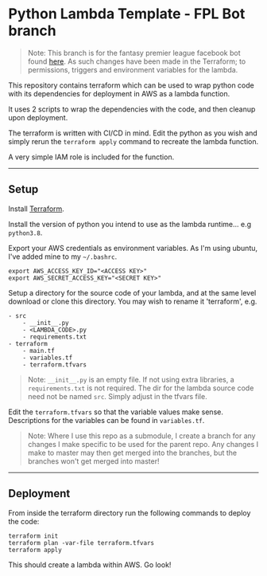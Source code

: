 # Python Lambda Template - FPL Bot branch

> Note: This branch is for the fantasy premier league facebook bot found [here](https://github.com/hajkeats/fpl_bot). As such changes have been made in the Terraform; to permissions, triggers and environment variables for the lambda.

This repository contains terraform which can be used to wrap python code with its dependencies for deployment in AWS as a lambda function.

It uses 2 scripts to wrap the dependencies with the code, and then cleanup upon deployment.

The terraform is written with CI/CD in mind. Edit the python as you wish and simply rerun the `terraform apply` command to recreate the lambda function.

A very simple IAM role is included for the function.

 ---

## Setup

Install [Terraform](https://www.terraform.io/).

Install the version of python you intend to use as the lambda runtime... e.g `python3.8`.

Export your AWS credentials as environment variables. As I'm using ubuntu, I've added mine to my `~/.bashrc`.
```
export AWS_ACCESS_KEY_ID="<ACCESS KEY>"
export AWS_SECRET_ACCESS_KEY="<SECRET KEY>"
```

Setup a directory for the source code of your lambda, and at the same level download or clone this directory. You may wish to rename it 'terraform', e.g.
```
- src
    - __init__.py
    - <LAMBDA_CODE>.py
    - requirements.txt
- terraform
    - main.tf
    - variables.tf
    - terraform.tfvars
```
> Note: `__init__.py` is an empty file. If not using extra libraries, a `requirements.txt` is not required. The dir for the lambda source code need not be named `src`. Simply adjust in the tfvars file.

Edit the `terraform.tfvars` so that the variable values make sense. Descriptions for the variables can be found in `variables.tf`.

> Note: Where I use this repo as a submodule, I create a branch for any changes I make specific to be used for the parent repo. Any changes I make to master may then get merged into the branches, but the branches won't get merged into master!

---

## Deployment

From inside the terraform directory run the following commands to deploy the code:

```
terraform init
terraform plan -var-file terraform.tfvars
terraform apply
```
This should create a lambda within AWS. Go look!
